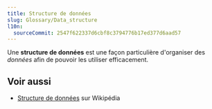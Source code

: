 ```yaml
---
title: Structure de données
slug: Glossary/Data_structure
l10n:
  sourceCommit: 2547f622337d6cbf8c3794776b17ed377d6aad57
---
```


Une **structure de données** est une façon particulière d'organiser des _données_ afin de pouvoir les utiliser efficacement.

## Voir aussi

- [Structure de données](https://fr.wikipedia.org/wiki/Structure_de_données) sur Wikipédia
